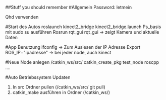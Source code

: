 ##Stuff you should remember
#Allgemein
Password: letmein

Qhd verwenden

#Start des Autos
roslaunch kinect2_bridge kinect2_bridge.launch
Ps_basis mit sudo su ausführen
Rosrun rqt_gui rqt_gui -> zeigt Kamera und aktuelle Daten

#App Benutzung
ifconfig    -> Zum Auslesen der IP Adresse
Export ROS_IP="ipadresse" -> bei jeder node, auch kinect

#Neue Node anlegen
/catkin_ws/src/ catkin_create_pkg test_node roscpp ....


#Auto Betriebssystem Updaten
1. In src Ordner pullen (/catkin_ws/src/ git pull)
2. catkin_make ausführen in Ordner (/catkin_ws/)
